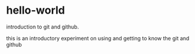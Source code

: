 # hello-world
introduction to git and github.

this is an introductory experiment on using and getting to know the git and github
